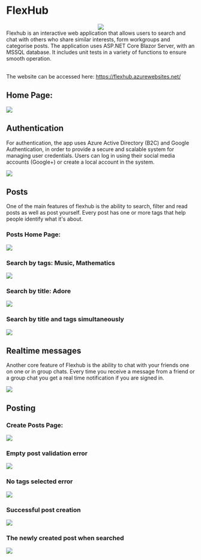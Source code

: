 # FlexHub
<div align="center">
  <img src="https://i.imgur.com/D4xp3In.png" />
</div>
Flexhub is an interactive web application that allows users to search and chat with others who share similar interests, form workgroups and categorise posts. 
The application uses ASP.NET Core Blazor Server, with an MSSQL database. It includes unit tests in a variety of functions to ensure smooth operation.

<br/>
<br/>

The website can be accessed here: https://flexhub.azurewebsites.net/

## Home Page:
![](https://i.imgur.com/q85DBpM.png)

## Authentication

For authentication, the app uses Azure Active Directory (B2C) and Google Authentication, in order to provide a secure and scalable system for managing user credentials. 
Users can log in using their social media accounts (Google+) or create a local account in the system.

![](https://i.imgur.com/MCgpgYF.jpg)

## Posts
One of the main features of flexhub is the ability to search, filter and read posts as well as post yourself. Every post has one or more tags that
help people identify what it's about. 

### Posts Home Page:

![](https://i.imgur.com/cYlQ3Xk.png)

### Search by tags: Music, Mathematics

![](https://i.imgur.com/nCw3opW.png)

### Search by title: Adore

![](https://i.imgur.com/QhC4T2k.png)

### Search by title and tags simultaneously

![](https://i.imgur.com/ntU1MQP.png)

## Realtime messages

Another core feature of Flexhub is the ability to chat with your friends one on one or in group chats. Every time you receive a message from a friend or a group chat
you get a real time notification if you are signed in.

![](https://i.imgur.com/Ze6RMFL.png)

## Posting

### Create Posts Page:

![](https://i.imgur.com/E3LX1PQ.png)

### Empty post validation error

![](https://i.imgur.com/51L3V0u.png)

### No tags selected error

![](https://i.imgur.com/yqmK3Nu.png)

### Successful post creation

![](https://i.imgur.com/HEjezzj.png)

### The newly created post when searched

![](https://i.imgur.com/yXUUhM3.png)
